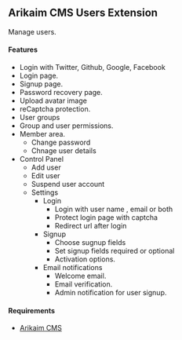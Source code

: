 ## Arikaim CMS Users Extension

Manage users.

#### Features
  * Login with Twitter, Github, Google, Facebook
  * Login page.
  * Signup page.
  * Password recovery page. 
  * Upload avatar image
  * reCaptcha protection.
  * User groups
  * Group and user permissions.
  * Member area.
    * Change password
    * Chnage user details
  * Control Panel
    * Add user
    * Edit user
    * Suspend user account
    * Settings 
      * Login 
        * Login with user name , email or both
        * Protect login page with captcha 
        * Redirect url after login
      * Signup
        * Choose sugnup fields 
        * Set signup fields required or optional
        * Activation options.     
      * Email notifications
        * Welcome email.
        * Email verification.
        * Admin notification for user signup.
  
#### Requirements 
  * [Arikaim CMS](https://github.com/arikaim/arikaim)
